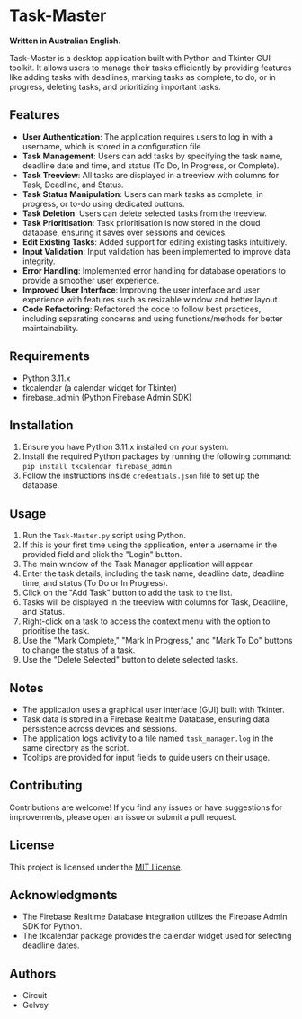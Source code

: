 # Task-Master

**Written in Australian English.**

Task-Master is a desktop application built with Python and Tkinter GUI toolkit. It allows users to manage their tasks efficiently by providing features like adding tasks with deadlines, marking tasks as complete, to do, or in progress, deleting tasks, and prioritizing important tasks.

## Features

- **User Authentication**: The application requires users to log in with a username, which is stored in a configuration file.
- **Task Management**: Users can add tasks by specifying the task name, deadline date and time, and status (To Do, In Progress, or Complete).
- **Task Treeview**: All tasks are displayed in a treeview with columns for Task, Deadline, and Status.
- **Task Status Manipulation**: Users can mark tasks as complete, in progress, or to-do using dedicated buttons.
- **Task Deletion**: Users can delete selected tasks from the treeview.
- **Task Prioritisation**: Task prioritisation is now stored in the cloud database, ensuring it saves over sessions and devices.
- **Edit Existing Tasks**: Added support for editing existing tasks intuitively.
- **Input Validation**: Input validation has been implemented to improve data integrity.
- **Error Handling**: Implemented error handling for database operations to provide a smoother user experience.
- **Improved User Interface**: Improving the user interface and user experience with features such as resizable window and better layout.
- **Code Refactoring**: Refactored the code to follow best practices, including separating concerns and using functions/methods for better maintainability.

## Requirements

- Python 3.11.x
- tkcalendar (a calendar widget for Tkinter)
- firebase_admin (Python Firebase Admin SDK)

## Installation

1. Ensure you have Python 3.11.x installed on your system.
2. Install the required Python packages by running the following command: `pip install tkcalendar firebase_admin`
3. Follow the instructions inside `credentials.json` file to set up the database.

## Usage

1. Run the `Task-Master.py` script using Python.
2. If this is your first time using the application, enter a username in the provided field and click the "Login" button.
3. The main window of the Task Manager application will appear.
4. Enter the task details, including the task name, deadline date, deadline time, and status (To Do or In Progress).
5. Click on the "Add Task" button to add the task to the list.
6. Tasks will be displayed in the treeview with columns for Task, Deadline, and Status.
7. Right-click on a task to access the context menu with the option to prioritise the task.
8. Use the "Mark Complete," "Mark In Progress," and "Mark To Do" buttons to change the status of a task.
9. Use the "Delete Selected" button to delete selected tasks.

## Notes

- The application uses a graphical user interface (GUI) built with Tkinter.
- Task data is stored in a Firebase Realtime Database, ensuring data persistence across devices and sessions.
- The application logs activity to a file named `task_manager.log` in the same directory as the script.
- Tooltips are provided for input fields to guide users on their usage.

## Contributing

Contributions are welcome! If you find any issues or have suggestions for improvements, please open an issue or submit a pull request.

## License

This project is licensed under the [MIT License](LICENSE).

## Acknowledgments

- The Firebase Realtime Database integration utilizes the Firebase Admin SDK for Python.
- The tkcalendar package provides the calendar widget used for selecting deadline dates.

## Authors

- Circuit
- Gelvey
